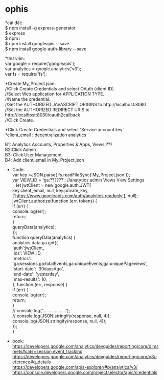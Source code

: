 # ophis
*cài đặt:</br>
$ npm install -g express-generator</br>
$ express</br>
$ npm i</br>
$ npm install googleapis --save</br>
$ npm install google-auth-library --save

*thư viện:</br>
var google = require('googleapis');</br>
var analytics = google.analytics('v3');</br>
var fs = require('fs');

*Create My_Project.json:</br>
//Click Create Credentials and select OAuth (client ID).</br>
//Select Web application for APPLICATION TYPE.</br>
//Name the credential.</br>
//Set the AUTHORIZED JAVASCRIPT ORIGINS to http://localhost:8080</br>
//Set the AUTHORIZED REDIRECT URIS to http://localhost:8080/oauth2callback</br>
//Click Create.</br>

*Click Create Credentials and select  'Service account key'</br>
*client_email : decentralization analytics</br>

B1: Analytics Accounts, Properties & Apps, Views  ???</br>
B2:Click Admin</br>
B3: Click User Management</br>
B4: Add client_email in My_Project.json</br>

* Code:</br>
var key =JSON.parse( fs.readFileSync('My_Project.json'));</br>
 var VIEW_ID = 'ga:??????'; //anatytics admin Views View Settings</br>
    let jwtClient = new google.auth.JWT(</br>
      key.client_email, null, key.private_key,</br>
      ['https://www.googleapis.com/auth/analytics.readonly'], null);</br>
    jwtClient.authorize(function (err, tokens) {</br>
      if (err) {</br>
        console.log(err);</br>
        return;</br>
      }</br>
      queryData(analytics);</br>
    });</br>
    function queryData(analytics) {</br>
      analytics.data.ga.get({</br>
        'auth':jwtClient,</br>
        'ids': VIEW_ID,</br>
        'metrics': 'ga:sessions,ga:totalEvents,ga:uniqueEvents,ga:uniquePageviews',</br>
        'start-date': '30daysAgo',</br>
        'end-date': 'yesterday',</br>
        'max-results': 10,</br>
      }, function (err, response) {</br>
        if (err) {</br>
          console.log(err);</br>
          return;</br>
        }</br>
        // console.log('...................');</br>
      //  console.log(JSON.stringify(response, null, 4));</br>
      console.log(JSON.stringify(response, null, 4));</br>
      });  </br>
    }</br>
		
* book:</br>
https://developers.google.com/analytics/devguides/reporting/core/dimsmets#cats=session,event_tracking</br>
https://developers.google.com/analytics/devguides/reporting/core/v3/reference#q_details</br>
https://developers.google.com/apis-explorer/#p/analytics/v3/</br>
https://console.developers.google.com/projectselector/apis/credentials</br>
